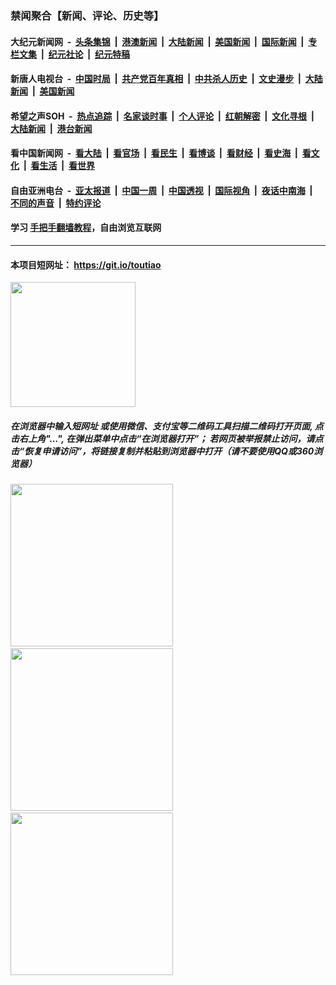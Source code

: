 ### 禁闻聚合【新闻、评论、历史等】

#### 大纪元新闻网 &nbsp;-&nbsp; [头条集锦](indexes/E头条集锦.md?t=02241401) &nbsp;|&nbsp; [港澳新闻](indexes/E港澳新闻.md?t=02241401)  &nbsp;|&nbsp; [大陆新闻](indexes/E大陆新闻.md?t=02241401) &nbsp;|&nbsp; [美国新闻](indexes/E美国新闻.md?t=02241401) &nbsp;|&nbsp; [国际新闻](indexes/E国际新闻.md?t=02241401) &nbsp;|&nbsp; [专栏文集](indexes/E专栏文集.md?t=02241401) &nbsp;|&nbsp; [纪元社论](indexes/E纪元社论.md?t=02241401) &nbsp;|&nbsp; [纪元特稿](indexes/E纪元特稿.md?t=02241401) 

#### 新唐人电视台 &nbsp;-&nbsp; [中国时局](indexes/N中国时局.md?t=02241401) &nbsp;|&nbsp; [共产党百年真相](indexes/N共产党百年真相.md?t=02241401) &nbsp;|&nbsp; [中共杀人历史](indexes/N中共杀人历史.md?t=02241401) &nbsp;|&nbsp; [文史漫步](indexes/N文史漫步.md?t=02241401) &nbsp;|&nbsp; [大陆新闻](indexes/N大陆新闻.md?t=02241401) &nbsp;|&nbsp; [美国新闻](indexes/N美国新闻.md?t=02241401)

#### 希望之声SOH &nbsp;-&nbsp; [热点追踪](indexes/H热点追踪.md?t=02241401) &nbsp;|&nbsp; [名家谈时事](indexes/H名家谈时事.md?t=02241401) &nbsp;|&nbsp; [个人评论](indexes/H个人评论.md?t=02241401)  &nbsp;|&nbsp; [红朝解密](indexes/H红朝解密.md?t=02241401) &nbsp;|&nbsp; [文化寻根](indexes/H文化寻根.md?t=02241401) &nbsp;|&nbsp; [大陆新闻](indexes/H大陆新闻.md?t=02241401) &nbsp;|&nbsp; [港台新闻](indexes/H港台新闻.md?t=02241401)

#### 看中国新闻网 &nbsp;-&nbsp; [看大陆](indexes/S看大陆.md?t=02241401) &nbsp;|&nbsp; [看官场](indexes/S看官场.md?t=02241401) &nbsp;|&nbsp; [看民生](indexes/S看民生.md?t=02241401)  &nbsp;|&nbsp; [看博谈](indexes/S看博谈.md?t=02241401) &nbsp;|&nbsp; [看财经](indexes/S看财经.md?t=02241401) &nbsp;|&nbsp; [看史海](indexes/S看史海.md?t=02241401) &nbsp;|&nbsp; [看文化](indexes/S看文化.md?t=02241401) &nbsp;|&nbsp; [看生活](indexes/S看生活.md?t=02241401) &nbsp;|&nbsp; [看世界](indexes/S看世界.md?t=02241401)

#### 自由亚洲电台 &nbsp;-&nbsp; [亚太报道](indexes/R亚太报道.md?t=02241401) &nbsp;|&nbsp; [中国一周](indexes/R中国一周.md?t=02241401) &nbsp;|&nbsp; [中国透视](indexes/R中国透视.md?t=02241401)  &nbsp;|&nbsp; [国际视角](indexes/R国际视角.md?t=02241401) &nbsp;|&nbsp; [夜话中南海](indexes/R夜话中南海.md?t=02241401) &nbsp;|&nbsp; [不同的声音](indexes/R不同的声音.md?t=02241401) &nbsp;|&nbsp; [特约评论](indexes/R特约评论.md?t=02241401)

#### 学习 [手把手翻墙教程](https://github.com/gfw-breaker/guides/wiki)，自由浏览互联网

----

#### 本项目短网址： https://git.io/toutiao
<img src="https://raw.githubusercontent.com/gfw-breaker/banned-news/master/scripts/img/qr.png" width="200px"/>  

##### 在浏览器中输入短网址 或使用微信、支付宝等二维码工具扫描二维码打开页面, 点击右上角"...", 在弹出菜单中点击“在浏览器打开”； 若网页被举报禁止访问，请点击“恢复申请访问”，将链接复制并粘贴到浏览器中打开（请不要使用QQ或360浏览器）

<img src="https://raw.githubusercontent.com/gfw-breaker/banned-news/master/scripts/img/1.png" width="260px"/> &nbsp; <img src="https://raw.githubusercontent.com/gfw-breaker/banned-news/master/scripts/img/2.png" width="260px"/> &nbsp; <img src="https://raw.githubusercontent.com/gfw-breaker/banned-news/master/scripts/img/3.png" width="260px"/>
